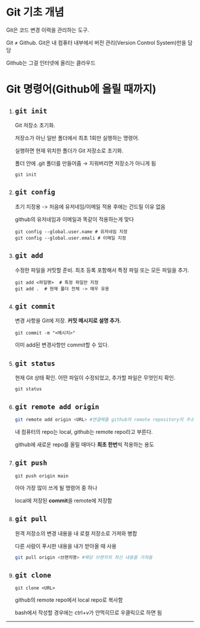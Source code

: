 # **Git 기초 개념**

Git은 코드 변경 이력을 관리하는 도구.

Git ≠ Github. Git은 내 컴퓨터 내부에서 버전 관리(Version Control System)만을 담당

Github는 그걸 인터넷에 올리는 클라우드

# Git 명령어(Github에 올릴 때까지)

1. ## **`git init`**

    Git 저장소 초기화.

    저장소가 아닌 일반 폴더에서 최초 1회만 실행하는 명령어.

    실행하면 현재 위치한 폴더가 Git 저장소로 초기화.

    폴더 안에 .git 폴더를 만들어줌 → 지워버리면 저장소가 아니게 됨

    ```
    git init
    ```


1. ##  **`git config`**

    초기 지정용 -> 처음에 유저네임/이메일 적용 후에는 건드릴 이유 없음

    github의 유저네임과 이메일과 똑같이 적용하는게 맞다

    ```
    git config --global.user.name # 유저네임 지정
    git config --global.user.emali # 이메일 지정
    ```


1. ## **`git add`**

    수정한 파일을 커밋할 준비. 최초 등록 포함해서 특정 파일 또는 모든 파일을 추가.

    ```
    git add <파일명>  # 특정 파일만 지정
    git add .  # 현재 폴더 전체 -> 매우 유용
    ```


1. ## **`git commit`**

    변경 사항을 Git에 저장. **커밋 메시지로 설명 추가.**

    ```
    git commit -m "<메시지>"
    ```

    이미 add된 변경사항만 commit할 수 있다.


1. ## **`git status`**

    현재 Git 상태 확인. 어떤 파일이 수정되었고, 추가할 파일은 무엇인지 확인.

    ```
    git status
    ```


1. ## **`git remote add origin`**

    ```bash
    git remote add origin <URL> #연결해줄 github의 remote repository의 주소를 지정해줌
    ```

    내 컴퓨터의 repo는 local, github는 remote repo라고 부른다.

    github에 새로운 repo를 올릴 때마다 **최초 한번**씩 적용하는 용도


1. ## **`git push`**

    ```
    git push origin main
    ```

    아마 가장 많이 쓰게 될 명령어 중 하나

    local에 저장된 **commit**을 remote에 저장함

1. ## `git pull`


    원격 저장소의 변경 내용을 내 로컬 저장소로 가져와 병합
    
    다른 사람이 푸시한 내용을 내가 받아올 때 사용
    ```bash
    git pull origin <브랜치명> #해당 브랜치의 최신 내용을 가져옴
    ```

1. ## **`git clone`**

    ```
    git clone <URL>
    ```

    github의 remote repo에서 local repo로 복사함

    bash에서 작성할 경우에는 ctrl+v가 안먹히므로 우클릭으로 하면 됨

---